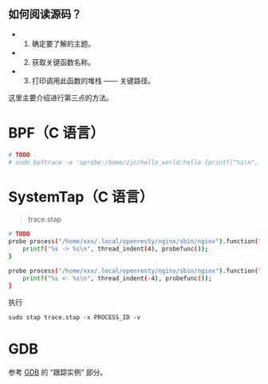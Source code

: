 如何阅读源码？
---

- 1. 确定要了解的主题。
- 2. 获取关键函数名称。
- 3. 打印调用此函数的堆栈 —— 关键路径。

这里主要介绍进行第三点的方法。

# BPF（C 语言）

```bash
# TODO
# sudo bpftrace -e 'uprobe:/home/zjc/hello_world:hello {printf("%s\n", ustack());}'
```

# SystemTap（C 语言）

> trace.stap

```bash
# TODO
probe process("/home/xxx/.local/openresty/nginx/sbin/nginx").function("ngx_http_*") {
    printf("%s -> %s\n", thread_indent(4), probefunc());
}

probe process("/home/xxx/.local/openresty/nginx/sbin/nginx").function("ngx_http_*").return {
    printf("%s <- %s\n", thread_indent(-4), probefunc());
}
```

执行

```
sudo stap trace.stap -x PROCESS_ID -v
```

# GDB

参考 [GDB](B.操作系统/Linux/Commands/gdb.md) 的 “跟踪实例” 部分。
